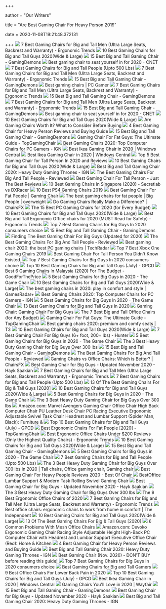 +++
        
author = "Our Writers"
        
title = "Are Best Gaming Chair For Heavy Person 2019"
        
date = 2020-11-08T19:21:48.372131
        
+++
[ ![](http://ergonomictrends.com/wp-content/uploads/2019/02/best-gaming-chairs-big-tall-men.jpg)](http://ergonomictrends.com/wp-content/uploads/2019/02/best-gaming-chairs-big-tall-men.jpg) 7 Best Gaming Chairs for Big and Tall Men (Ultra Large Seats, Backrest and  Warranty) - Ergonomic Trends
[ ![](https://www.pcguide.com/wp-content/uploads/2019/05/best-gaming-chair-for-big-guys-1200x675.jpg)](https://www.pcguide.com/wp-content/uploads/2019/05/best-gaming-chair-for-big-guys-1200x675.jpg) 10 Best Gaming Chairs for Big and Tall Guys 2020(Wide & Large)
[ ![](https://gamingdemons.com/wp-content/uploads/2019/03/15-Best-Gaming-Chairs-for-Big-Guys-Review-and-Buying-Guide.jpg)](https://gamingdemons.com/wp-content/uploads/2019/03/15-Best-Gaming-Chairs-for-Big-Guys-Review-and-Buying-Guide.jpg) 15 Best Big and Tall Gaming Chair - GamingDemons
[ ![](https://cnet2.cbsistatic.com/img/OZqVv7-FZQ_0c6N2XUITVIbMpgo=/1200x675/2019/07/19/f6bba4b3-a9c8-4780-9a5f-3083a87fb16f/49-gaming-chairs.jpg)](https://cnet2.cbsistatic.com/img/OZqVv7-FZQ_0c6N2XUITVIbMpgo=/1200x675/2019/07/19/f6bba4b3-a9c8-4780-9a5f-3083a87fb16f/49-gaming-chairs.jpg) Best gaming chair to seat yourself in for 2020 - CNET
[ ![](https://cdn.shopify.com/s/files/1/1640/2231/files/turntable_2020_OM_pu_stealth_2-min.jpg)](https://cdn.shopify.com/s/files/1/1640/2231/files/turntable_2020_OM_pu_stealth_2-min.jpg) 7 Best Gaming Chairs for Big and Tall People (Upto 500 Lbs)
[ ![](http://ergonomictrends.com/wp-content/uploads/2020/05/fantasylab-big-and-tall-gaming-chair-review.jpg)](http://ergonomictrends.com/wp-content/uploads/2020/05/fantasylab-big-and-tall-gaming-chair-review.jpg) 7 Best Gaming Chairs for Big and Tall Men (Ultra Large Seats, Backrest and  Warranty) - Ergonomic Trends
[ ![](https://gamingdemons.com/wp-content/uploads/2018/04/Ficmax-Ergonomic-High-back-Large-Size-Office-Desk-Chair-Swivel-Black-PC-Gaming-Chair-with-Lumbar-Massage-Support-and-Retractible-Footrest.jpg)](https://gamingdemons.com/wp-content/uploads/2018/04/Ficmax-Ergonomic-High-back-Large-Size-Office-Desk-Chair-Swivel-Black-PC-Gaming-Chair-with-Lumbar-Massage-Support-and-Retractible-Footrest.jpg) 15 Best Big and Tall Gaming Chair - GamingDemons
[ ![](https://cdn.mos.cms.futurecdn.net/eTsGaLnVkpozHC9CqhA6dK.jpg)](https://cdn.mos.cms.futurecdn.net/eTsGaLnVkpozHC9CqhA6dK.jpg) Best gaming chairs | PC Gamer
[ ![](http://ergonomictrends.com/wp-content/uploads/2020/02/killabee-reclining-gaming-chair-review.jpg)](http://ergonomictrends.com/wp-content/uploads/2020/02/killabee-reclining-gaming-chair-review.jpg) 7 Best Gaming Chairs for Big and Tall Men (Ultra Large Seats, Backrest and  Warranty) - Ergonomic Trends
[ ![](https://gamingdemons.com/wp-content/uploads/2018/11/ELECWISH-VIDEO-GAMING-CHAIR-1024x1024.jpg)](https://gamingdemons.com/wp-content/uploads/2018/11/ELECWISH-VIDEO-GAMING-CHAIR-1024x1024.jpg) 15 Best Big and Tall Gaming Chair - GamingDemons
[ ![](http://ergonomictrends.com/wp-content/uploads/2020/05/anda-seat-kaiser-chair-review-amz.jpg)](http://ergonomictrends.com/wp-content/uploads/2020/05/anda-seat-kaiser-chair-review-amz.jpg) 7 Best Gaming Chairs for Big and Tall Men (Ultra Large Seats, Backrest and  Warranty) - Ergonomic Trends
[ ![](https://gamingdemons.com/wp-content/uploads/2018/09/Homall-Gaming-Chair-Racing-Style-High-Back-PU-Leather-Office-Chair-658x1024.jpg)](https://gamingdemons.com/wp-content/uploads/2018/09/Homall-Gaming-Chair-Racing-Style-High-Back-PU-Leather-Office-Chair-658x1024.jpg) 15 Best Big and Tall Gaming Chair - GamingDemons
[ ![](https://cnet1.cbsistatic.com/img/8Uhotu4uUEy3W_0FQ_hCGnja1_o=/940x528/2019/07/19/59a2ed46-5675-4065-90c1-9f712d5a41d7/maingear-forma-1.jpg)](https://cnet1.cbsistatic.com/img/8Uhotu4uUEy3W_0FQ_hCGnja1_o=/940x528/2019/07/19/59a2ed46-5675-4065-90c1-9f712d5a41d7/maingear-forma-1.jpg) Best gaming chair to seat yourself in for 2020 - CNET
[ ![](https://www.pcguide.com/wp-content/uploads/2019/05/Secretlab-Titan.jpg)](https://www.pcguide.com/wp-content/uploads/2019/05/Secretlab-Titan.jpg) 10 Best Gaming Chairs for Big and Tall Guys 2020(Wide & Large)
[ ![](https://techguided.com/wp-content/uploads/2018/06/Are-Gaming-Chairs-Worth-It.jpg)](https://techguided.com/wp-content/uploads/2018/06/Are-Gaming-Chairs-Worth-It.jpg) Are Gaming Chairs Worth It? What to Consider Before Buying
[ ![](https://cloudrunnerstudios.com/wp-content/uploads/4-Best-Gaming-Chair-for-Heavy-Person-Reviews-and-Buying-Guide.jpg)](https://cloudrunnerstudios.com/wp-content/uploads/4-Best-Gaming-Chair-for-Heavy-Person-Reviews-and-Buying-Guide.jpg) 4 Best Gaming Chair for Heavy Person Reviews and Buying Guide
[ ![](https://gamingdemons.com/wp-content/uploads/2018/09/KILLABEE-Big-and-Tall-350lb-Massage-Memory-Foam-Gaming-Chair-636x1024.jpg)](https://gamingdemons.com/wp-content/uploads/2018/09/KILLABEE-Big-and-Tall-350lb-Massage-Memory-Foam-Gaming-Chair-636x1024.jpg) 15 Best Big and Tall Gaming Chair - GamingDemons
[ ![](https://topgamingchair.com/wp-content/uploads/2019/01/Cover-thumbnails.png)](https://topgamingchair.com/wp-content/uploads/2019/01/Cover-thumbnails.png) Gaming Chair For Fat Guys: The Ultimate Guide - TopGamingChair
[ ![](https://oyster.ignimgs.com/wordpress/stg.ign.com/2019/06/Titan-2-720x480.jpg?fit=bounds&width=640&height=480)](https://oyster.ignimgs.com/wordpress/stg.ign.com/2019/06/Titan-2-720x480.jpg?fit=bounds&width=640&height=480) Best Gaming Chairs 2020: Top Computer Chairs for PC Gamers - IGN
[ ![](https://www.windowscentral.com/sites/wpcentral.com/files/styles/large/public/field/image/2019/11/markus-chair-pic.jpg?itok=Uh37z4Yo)](https://www.windowscentral.com/sites/wpcentral.com/files/styles/large/public/field/image/2019/11/markus-chair-pic.jpg?itok=Uh37z4Yo) Best Ikea Gaming Chair in 2020 | Windows Central
[ ![](https://www.windowscentral.com/sites/wpcentral.com/files/styles/w1600h900crop/public/field/image/2019/11/ikea-chair-hero.jpg?itok=LY99-ZPR)](https://www.windowscentral.com/sites/wpcentral.com/files/styles/w1600h900crop/public/field/image/2019/11/ikea-chair-hero.jpg?itok=LY99-ZPR) Best Ikea Gaming Chair in 2020 | Windows Central
[ ![](https://www.f5homecenter.com/wp-content/uploads/2019/08/Best-Gaming-Chair-for-Tall-Person.png)](https://www.f5homecenter.com/wp-content/uploads/2019/08/Best-Gaming-Chair-for-Tall-Person.png) Top 5 Best Gaming Chair for Tall Person In 2020 and Reviews
[ ![](https://nitrocdn.com/GgcvDclOgOFrMPDAxuwUmHHZlgKuQsxq/assets/static/optimized/rev-a01a3a6/wp-content/uploads/2019/05/DXRacer-Tank-Series-DOH-Big-and-Tall-Gaming-Chair.jpg)](https://nitrocdn.com/GgcvDclOgOFrMPDAxuwUmHHZlgKuQsxq/assets/static/optimized/rev-a01a3a6/wp-content/uploads/2019/05/DXRacer-Tank-Series-DOH-Big-and-Tall-Gaming-Chair.jpg) 10 Best Gaming Chairs for Big and Tall Guys 2020(Wide & Large)
[ ![](https://assets1.ignimgs.com/2018/07/17/chairs-1280-1531848348506.jpg)](https://assets1.ignimgs.com/2018/07/17/chairs-1280-1531848348506.jpg) Best Big and Tall Gaming Chair 2020: Heavy Duty Gaming Thrones - IGN
[ ![](https://images-na.ssl-images-amazon.com/images/I/417PiAiE5bL.jpg)](https://images-na.ssl-images-amazon.com/images/I/417PiAiE5bL.jpg) The Best Gaming Chairs For Big And Tall People - Reviewed
[ ![](https://justthebestreviews.com/wp-content/uploads/2020/01/48719407298_879b035307_k.jpg)](https://justthebestreviews.com/wp-content/uploads/2020/01/48719407298_879b035307_k.jpg) Best Gaming Chair For Tall Person - Just The Best Reviews
[ ![](https://www.drumitloud.com/wp-content/uploads/2019/06/Best-Gaming-Chair-Singapore.jpg)](https://www.drumitloud.com/wp-content/uploads/2019/06/Best-Gaming-Chair-Singapore.jpg) 10 Best Gaming Chairs in Singapore (2020) - Secretlab vs DXRacer
[ ![](https://hddmag.com/wp-content/uploads/2017/09/PS4-gaming-chairs-featured.jpg)](https://hddmag.com/wp-content/uploads/2017/09/PS4-gaming-chairs-featured.jpg) 10 Best PS4 Gaming Chairs 2019
[ ![](https://pcgamehaven.com/wp-content/uploads/2018/06/best-gaming-chair-featured-image.png)](https://pcgamehaven.com/wp-content/uploads/2018/06/best-gaming-chair-featured-image.png) Best Gaming Chair For Fat People | Gaming Chair
[ ![](http://sillyphil140.com/wp-content/uploads/2019/07/chair.jpg)](http://sillyphil140.com/wp-content/uploads/2019/07/chair.jpg) The best gaming chairs for fat people | Big People | overweight
[ ![](https://chairsfx.com/wp-content/uploads/2019/12/main-gaming-chair-features.jpg)](https://chairsfx.com/wp-content/uploads/2019/12/main-gaming-chair-features.jpg) Do Gaming Chairs Really Make a Difference? | ChairsFX
[ ![](https://techguided.com/wp-content/uploads/2019/10/The-Best-Gaming-Chairs.jpg)](https://techguided.com/wp-content/uploads/2019/10/The-Best-Gaming-Chairs.jpg) The 15 Best PC Gaming Chairs for 2020 (for Every Budget)
[ ![](https://www.pcguide.com/wp-content/uploads/2019/05/amazonbasic-big-tall-excutive-gaming-chair.jpg)](https://www.pcguide.com/wp-content/uploads/2019/05/amazonbasic-big-tall-excutive-gaming-chair.jpg) 10 Best Gaming Chairs for Big and Tall Guys 2020(Wide & Large)
[ ![](http://ergonomictrends.com/wp-content/uploads/2018/06/best-big-and-tall-office-chairs.jpg)](http://ergonomictrends.com/wp-content/uploads/2018/06/best-big-and-tall-office-chairs.jpg) Best Big and Tall Ergonomic Office chairs for 2020 (MUST Read for Safety) -  Ergonomic Trends
[ ![](https://furniturescollection.com/wp-content/uploads/2019/04/Best-Gaming-Chairs-For-Big-Guys.jpg)](https://furniturescollection.com/wp-content/uploads/2019/04/Best-Gaming-Chairs-For-Big-Guys.jpg) Top 7 Best Gaming Chairs for Big Guys In 2020 consumers choice
[ ![](https://gamingdemons.com/wp-content/uploads/2018/04/HAPPYGAME-Racing-Style-Gaming-Chair-Adjustable-Tilt-Swivel-and-2-D-Arms-Ergonomic-High-back-Leather-Executive-Computer-Office-Chair-with-Lumbar-Support.jpg)](https://gamingdemons.com/wp-content/uploads/2018/04/HAPPYGAME-Racing-Style-Gaming-Chair-Adjustable-Tilt-Swivel-and-2-D-Arms-Ergonomic-High-back-Leather-Executive-Computer-Office-Chair-with-Lumbar-Support.jpg) 15 Best Big and Tall Gaming Chair - GamingDemons
[ ![](https://www.wepc.com/wp-content/uploads/2019/03/DSC03134-1200x900.jpg)](https://www.wepc.com/wp-content/uploads/2019/03/DSC03134-1200x900.jpg) Finding The Best Gaming Chair For Big Guys (Updated for 2020)
[ ![](https://topgamingchair.com/wp-content/uploads/2019/06/TITAN-2020-STEALTH-Sidebars-v2.jpg)](https://topgamingchair.com/wp-content/uploads/2019/06/TITAN-2020-STEALTH-Sidebars-v2.jpg) The Best Gaming Chairs For Big And Tall People - Reviewed
[ ![](https://cdn.mos.cms.futurecdn.net/8uyuPRKS2svHBhMZkZYkFg-1200-80.jpg)](https://cdn.mos.cms.futurecdn.net/8uyuPRKS2svHBhMZkZYkFg-1200-80.jpg) Best gaming chair 2020: the best PC gaming chairs | TechRadar
[ ![](https://hddmag.com/wp-content/uploads/2017/06/Xbox-one-Gaming-Chairs-1068x601.jpg)](https://hddmag.com/wp-content/uploads/2017/06/Xbox-one-Gaming-Chairs-1068x601.jpg) Top 7 Best Xbox One Gaming Chairs 2019
[ ![](http://tallpeopleguide.com/wp-content/uploads/2019/02/best-gaming-chair-for-tall-per.jpg)](http://tallpeopleguide.com/wp-content/uploads/2019/02/best-gaming-chair-for-tall-per.jpg) Best Gaming Chair For Tall Person You Didn't Know Existed.
[ ![](https://furniturescollection.com/wp-content/uploads/2019/04/The-Best-Gaming-Chairs-For-Big-Guys.jpg)](https://furniturescollection.com/wp-content/uploads/2019/04/The-Best-Gaming-Chairs-For-Big-Guys.jpg) Top 7 Best Gaming Chairs for Big Guys In 2020 consumers choice
[ ![](https://gamingpcdesks.com/wp-content/uploads/2020/07/Featured-Image-1.jpg)](https://gamingpcdesks.com/wp-content/uploads/2020/07/Featured-Image-1.jpg) Top 10 Best Gaming Chairs for Big and Tall Guys (July) - GPCD
[ ![](https://goodfortheprice.com/wp-content/uploads/2019/12/best-gaming-chairs-in-malaysia.png)](https://goodfortheprice.com/wp-content/uploads/2019/12/best-gaming-chairs-in-malaysia.png) Best 6 Gaming Chairs In Malaysia (2020) For The Budget - GoodForThePrice
[ ![](https://878837.smushcdn.com/1999004/wp-content/uploads/2019/11/Best-Gaming-Chair-for-Big-Guys-768x512.jpg?lossy=1&strip=1&webp=1)](https://878837.smushcdn.com/1999004/wp-content/uploads/2019/11/Best-Gaming-Chair-for-Big-Guys-768x512.jpg?lossy=1&strip=1&webp=1) 5 Best Gaming Chairs for Big Guys in 2020 - The Game Chair
[ ![](https://www.pcguide.com/wp-content/uploads/2019/05/Galaxy-XL-Big-and-Tall-Gaming-Chair.jpg)](https://www.pcguide.com/wp-content/uploads/2019/05/Galaxy-XL-Big-and-Tall-Gaming-Chair.jpg) 10 Best Gaming Chairs for Big and Tall Guys 2020(Wide & Large)
[ ![](https://cdn.mos.cms.futurecdn.net/JhAv8G8wDXT8JNsSrq3Gvk.jpg)](https://cdn.mos.cms.futurecdn.net/JhAv8G8wDXT8JNsSrq3Gvk.jpg) The best gaming chairs in 2020: play in comfort and style | GamesRadar+
[ ![](https://assets-prd.ignimgs.com/2020/06/03/7-1591196649336.jpg)](https://assets-prd.ignimgs.com/2020/06/03/7-1591196649336.jpg) Best Gaming Chairs 2020: Top Computer Chairs for PC Gamers - IGN
[ ![](https://m.media-amazon.com/images/I/41HFAReaSDL.jpg)](https://m.media-amazon.com/images/I/41HFAReaSDL.jpg) 5 Best Gaming Chairs for Big Guys in 2020 - The Game Chair
[ ![](https://m.media-amazon.com/images/I/41LoyyP5zDL.jpg)](https://m.media-amazon.com/images/I/41LoyyP5zDL.jpg) 13 Best Gaming Chairs for Big and Tall Guys in 2020
[ ![](https://bestheavydutystuff.com/wp-content/uploads/gaming-chairs-for-heavy-people1.jpg)](https://bestheavydutystuff.com/wp-content/uploads/gaming-chairs-for-heavy-people1.jpg) Gaming Chair: Gaming Chair For Big Guys
[ ![](https://techguided.com/wp-content/uploads/2018/08/best-big-and-tall-office-chairs.jpg)](https://techguided.com/wp-content/uploads/2018/08/best-big-and-tall-office-chairs.jpg) The 7 Best Big and Tall Office Chairs (for Any Budget)
[ ![](https://topgamingchair.com/wp-content/uploads/2019/01/DXRacer-Sentinel.jpg)](https://topgamingchair.com/wp-content/uploads/2019/01/DXRacer-Sentinel.jpg) Gaming Chair For Fat Guys: The Ultimate Guide - TopGamingChair
[ ![](https://cdn.mos.cms.futurecdn.net/G74TKEpYcbaNoKnmjbJfPD.jpg)](https://cdn.mos.cms.futurecdn.net/G74TKEpYcbaNoKnmjbJfPD.jpg) Best gaming chairs 2020: premium and comfy seats | T3
[ ![](https://www.pcguide.com/wp-content/uploads/2019/05/KILLABEE-Big-and-Tall-High-Back-Massage-Gaming-Chair.jpg)](https://www.pcguide.com/wp-content/uploads/2019/05/KILLABEE-Big-and-Tall-High-Back-Massage-Gaming-Chair.jpg) 10 Best Gaming Chairs for Big and Tall Guys 2020(Wide & Large)
[ ![](https://gamingchairshunter.com/wp-content/uploads/very-tall-guys-sitting-on-autofull-gaming-big-and-tall-gaming-chair.jpg)](https://gamingchairshunter.com/wp-content/uploads/very-tall-guys-sitting-on-autofull-gaming-big-and-tall-gaming-chair.jpg) 7 Best Gaming Chair For Big Guys (6+ foot, 200+ lbs) - Hunter
[ ![](https://m.media-amazon.com/images/I/4107cX36ywL.jpg)](https://m.media-amazon.com/images/I/4107cX36ywL.jpg) 5 Best Gaming Chairs for Big Guys in 2020 - The Game Chair
[ ![](https://images-na.ssl-images-amazon.com/images/I/41eMc79%2BpUL.jpg)](https://images-na.ssl-images-amazon.com/images/I/41eMc79%2BpUL.jpg) The 3 Best Heavy Duty Gaming Chair for Big Guys Over 300 lbs
[ ![](https://gamingdemons.com/wp-content/uploads/2018/04/Anda-Seat-Viper-Series-Executive-PVC-Leather-Gaming-ChairLarge-Size-High-back-Recliner-Office-Racing-Chair.jpg)](https://gamingdemons.com/wp-content/uploads/2018/04/Anda-Seat-Viper-Series-Executive-PVC-Leather-Gaming-ChairLarge-Size-High-back-Recliner-Office-Racing-Chair.jpg) 15 Best Big and Tall Gaming Chair - GamingDemons
[ ![](https://topgamingchair.com/wp-content/uploads/2018/09/Big-and-tall-guy-Thumbnails.jpg)](https://topgamingchair.com/wp-content/uploads/2018/09/Big-and-tall-guy-Thumbnails.jpg) The Best Gaming Chairs For Big And Tall People - Reviewed
[ ![](https://chairsfx.com/wp-content/uploads/2020/07/gaming-vs-office-compare.jpg)](https://chairsfx.com/wp-content/uploads/2020/07/gaming-vs-office-compare.jpg) Gaming Chairs vs Office Chairs: Which is Better? | ChairsFX
[ ![](https://www.hayksaakian.com/wp-content/uploads/2019/12/Best-Gaming-Chair-for-Big-Guys.jpg)](https://www.hayksaakian.com/wp-content/uploads/2019/12/Best-Gaming-Chair-for-Big-Guys.jpg) Best Gaming Chair for Big Guys - Updated November 2020 - Hayk Saakian
[ ![](http://ergonomictrends.com/wp-content/uploads/2019/02/AKRacing-Masters-Max-Gaming-Chair-review.jpg)](http://ergonomictrends.com/wp-content/uploads/2019/02/AKRacing-Masters-Max-Gaming-Chair-review.jpg) 7 Best Gaming Chairs for Big and Tall Men (Ultra Large Seats, Backrest and  Warranty) - Ergonomic Trends
[ ![](https://m.media-amazon.com/images/I/41PK499s2OL.jpg)](https://m.media-amazon.com/images/I/41PK499s2OL.jpg) 7 Best Gaming Chairs for Big and Tall People (Upto 500 Lbs)
[ ![](https://www.toolsofmen.com/wp-content/uploads/2017/06/best-gaming-chairs-for-big-and-tall-guys.jpg)](https://www.toolsofmen.com/wp-content/uploads/2017/06/best-gaming-chairs-for-big-and-tall-guys.jpg) 13 Of The Best Gaming Chairs For Big & Tall Guys [2020]
[ ![](https://nitrocdn.com/GgcvDclOgOFrMPDAxuwUmHHZlgKuQsxq/assets/static/source/rev-a01a3a6/wp-content/uploads/2019/05/galaxy-xl-big-and-tall-gaming-chair.jpg)](https://nitrocdn.com/GgcvDclOgOFrMPDAxuwUmHHZlgKuQsxq/assets/static/source/rev-a01a3a6/wp-content/uploads/2019/05/galaxy-xl-big-and-tall-gaming-chair.jpg) 10 Best Gaming Chairs for Big and Tall Guys 2020(Wide & Large)
[ ![](https://m.media-amazon.com/images/I/41jultvqVgL.jpg)](https://m.media-amazon.com/images/I/41jultvqVgL.jpg) 5 Best Gaming Chairs for Big Guys in 2020 - The Game Chair
[ ![](https://m.media-amazon.com/images/I/41Vkt4A-d4L.jpg)](https://m.media-amazon.com/images/I/41Vkt4A-d4L.jpg) The 3 Best Heavy Duty Gaming Chair for Big Guys Over 300 lbs
[ ![](https://images-na.ssl-images-amazon.com/images/I/71q0Ny8RExL._AC_SL1500_.jpg)](https://images-na.ssl-images-amazon.com/images/I/71q0Ny8RExL._AC_SL1500_.jpg) Amazon.com: Marvel Avengers Gaming Chair Office Chair High Back Computer  Chair PU Leather Desk Chair PC Racing Executive Ergonomic Adjustable Swivel  Task Chair Headrest and Lumbar Support (Spider Man, Black): Furniture &
[ ![](https://gamingpcdesks.com/wp-content/uploads/2020/07/Blue-Whale-Big-and-Tall-Gaming-Chair-with-Massage-Lumbar-Support-1-974x1024.jpg)](https://gamingpcdesks.com/wp-content/uploads/2020/07/Blue-Whale-Big-and-Tall-Gaming-Chair-with-Massage-Lumbar-Support-1-974x1024.jpg) Top 10 Best Gaming Chairs for Big and Tall Guys (July) - GPCD
[ ![](https://topgamingchair.com/wp-content/uploads/2019/02/x_seating_office-desk-chairs_leap-plus-chair_reference.png)](https://topgamingchair.com/wp-content/uploads/2019/02/x_seating_office-desk-chairs_leap-plus-chair_reference.png) Best Ergonomic Chairs For Fat People [2020] - TopGamingChair
[ ![](http://ergonomictrends.com/wp-content/uploads/2018/01/best-ergonomic-office-chairs-under-200.png)](http://ergonomictrends.com/wp-content/uploads/2018/01/best-ergonomic-office-chairs-under-200.png) Best Ergonomic Office Chairs Under $200 Reviews (Only the Highest Quality  Chairs) - Ergonomic Trends
[ ![](https://nitrocdn.com/GgcvDclOgOFrMPDAxuwUmHHZlgKuQsxq/assets/static/source/rev-a01a3a6/wp-content/uploads/2019/05/dxracer-tank-series-doh-big-and-tall-gaming-chair.jpg)](https://nitrocdn.com/GgcvDclOgOFrMPDAxuwUmHHZlgKuQsxq/assets/static/source/rev-a01a3a6/wp-content/uploads/2019/05/dxracer-tank-series-doh-big-and-tall-gaming-chair.jpg) 10 Best Gaming Chairs for Big and Tall Guys 2020(Wide & Large)
[ ![](https://gamingdemons.com/wp-content/uploads/2018/04/OPSEAT-Master-Series-2018-PC-Gaming-Chair-Racing-Seat-Computer-Gaming-Desk-Office-Chair-Yellow.jpg)](https://gamingdemons.com/wp-content/uploads/2018/04/OPSEAT-Master-Series-2018-PC-Gaming-Chair-Racing-Seat-Computer-Gaming-Desk-Office-Chair-Yellow.jpg) 15 Best Big and Tall Gaming Chair - GamingDemons
[ ![](https://878837.smushcdn.com/1999004/wp-content/uploads/2019/11/bigstock-Computer-Chair-Gaming-The-Pr-291721177.jpg?lossy=1&strip=1&webp=1)](https://878837.smushcdn.com/1999004/wp-content/uploads/2019/11/bigstock-Computer-Chair-Gaming-The-Pr-291721177.jpg?lossy=1&strip=1&webp=1) 5 Best Gaming Chairs for Big Guys in 2020 - The Game Chair
[ ![](https://ws-na.amazon-adsystem.com/widgets/q?_encoding=UTF8&ASIN=B07R4LLQDD&Format=_SL250_&ID=AsinImage&MarketPlace=US&ServiceVersion=20070822&WS=1&tag=fadingred-20&language=en_US)](https://ws-na.amazon-adsystem.com/widgets/q?_encoding=UTF8&ASIN=B07R4LLQDD&Format=_SL250_&ID=AsinImage&MarketPlace=US&ServiceVersion=20070822&WS=1&tag=fadingred-20&language=en_US) 7 Best Gaming Chairs for Big and Tall People (Upto 500 Lbs)
[ ![](https://i.pinimg.com/474x/24/d6/38/24d6384369e07e248b6e166603d4b273.jpg)](https://i.pinimg.com/474x/24/d6/38/24d6384369e07e248b6e166603d4b273.jpg) The 3 Best Heavy Duty Gaming Chair for Big Guys Over 300 lbs in 2020 | Tall  chairs, Office gaming chair, Gaming chair
[ ![](https://bestofchair.com/wp-content/uploads/2020/06/green-wooden-chair-on-white-surface-963486-scaled.jpg)](https://bestofchair.com/wp-content/uploads/2020/06/green-wooden-chair-on-white-surface-963486-scaled.jpg) Best Gaming Chair For Heavy People Reviews 2020 - Best Of Chair
[ ![](https://www.dontwasteyourmoney.com/wp-content/uploads/2019/05/51cknj6A2BBL._SL1010_.jpg)](https://www.dontwasteyourmoney.com/wp-content/uploads/2019/05/51cknj6A2BBL._SL1010_.jpg) BestOffice Lumbar Support & Modern Task Rolling Swivel Gaming Chair
[ ![](https://www.hayksaakian.com/wp-content/uploads/2020/03/RESPAWN-400-Big-and-Tall-Racing-Style-Gaming-Chair-300x300.jpg)](https://www.hayksaakian.com/wp-content/uploads/2020/03/RESPAWN-400-Big-and-Tall-Racing-Style-Gaming-Chair-300x300.jpg) Best Gaming Chair for Big Guys - Updated November 2020 - Hayk Saakian
[ ![](https://images-na.ssl-images-amazon.com/images/I/51cAYC60ygL.jpg)](https://images-na.ssl-images-amazon.com/images/I/51cAYC60ygL.jpg) The 3 Best Heavy Duty Gaming Chair for Big Guys Over 300 lbs
[ ![](https://www.thespruce.com/thmb/-TZyNjYe9X5gmb6qiT_EEjPYhE8=/683x683/smart/filters:no_upscale()/ScreenShot2019-06-11at11.37.40AM-e3c3909c6da94f0d90e0ec7ed8c58ed1.png)](https://www.thespruce.com/thmb/-TZyNjYe9X5gmb6qiT_EEjPYhE8=/683x683/smart/filters:no_upscale()/ScreenShot2019-06-11at11.37.40AM-e3c3909c6da94f0d90e0ec7ed8c58ed1.png) The 9 Best Ergonomic Office Chairs of 2020
[ ![](http://ergonomictrends.com/wp-content/uploads/2019/02/Homall-Gaming-Recliner-Chair-review.jpg)](http://ergonomictrends.com/wp-content/uploads/2019/02/Homall-Gaming-Recliner-Chair-review.jpg) 7 Best Gaming Chairs for Big and Tall Men (Ultra Large Seats, Backrest and  Warranty) - Ergonomic Trends
[ ![](https://static.independent.co.uk/s3fs-public/thumbnails/image/2020/03/16/16/best-ergonomic-office-chairs-indybest.jpg)](https://static.independent.co.uk/s3fs-public/thumbnails/image/2020/03/16/16/best-ergonomic-office-chairs-indybest.jpg) Best office chairs: ergonomic chairs to work from home in comfort | The  Independent
[ ![](https://www.pcguide.com/wp-content/uploads/2019/05/X-Rocker-51259-Pro-H3-Gaming-Chair.jpg)](https://www.pcguide.com/wp-content/uploads/2019/05/X-Rocker-51259-Pro-H3-Gaming-Chair.jpg) 10 Best Gaming Chairs for Big and Tall Guys 2020(Wide & Large)
[ ![](https://www.toolsofmen.com/wp-content/uploads/2020/04/Aeron-Task-Chair.jpg)](https://www.toolsofmen.com/wp-content/uploads/2020/04/Aeron-Task-Chair.jpg) 13 Of The Best Gaming Chairs For Big & Tall Guys [2020]
[ ![](https://www.btod.com/blog/wp-content/uploads/2017/01/mesh-office-chairs-6-common-problems-blog-header.jpg)](https://www.btod.com/blog/wp-content/uploads/2017/01/mesh-office-chairs-6-common-problems-blog-header.jpg) 6 Common Problems With Mesh Office Chairs
[ ![](https://images-na.ssl-images-amazon.com/images/I/71iD3uTLZ0L._AC_SL1500_.jpg)](https://images-na.ssl-images-amazon.com/images/I/71iD3uTLZ0L._AC_SL1500_.jpg) Amazon.com: Devoko Ergonomic Gaming Chair Racing Style Adjustable Height  High-Back PC Computer Chair with Headrest and Lumbar Support Executive Office  Chair (Red): Home & Kitchen
[ ![](https://cloudrunnerstudios.com/wp-content/uploads/4-Best-Gaming-Chair-for-Heavy-Person-Reviews-and-Buying-Guide-600x337.jpg)](https://cloudrunnerstudios.com/wp-content/uploads/4-Best-Gaming-Chair-for-Heavy-Person-Reviews-and-Buying-Guide-600x337.jpg) 4 Best Gaming Chair for Heavy Person Reviews and Buying Guide
[ ![](https://assets1.ignimgs.com/2019/09/12/AKRacingMax-Gaming-Chair1568323949889.jpg?width=150)](https://assets1.ignimgs.com/2019/09/12/AKRacingMax-Gaming-Chair1568323949889.jpg?width=150) Best Big and Tall Gaming Chair 2020: Heavy Duty Gaming Thrones - IGN
[ ![](https://cdn-5e320f64f911c80ca0df5eef.closte.com/wp-content/uploads/2019/10/Best-Gaming-Chair-2019.png)](https://cdn-5e320f64f911c80ca0df5eef.closte.com/wp-content/uploads/2019/10/Best-Gaming-Chair-2019.png) Best Gaming Chair (Nov. 2020) - DON'T BUY before reading this guide!
[ ![](https://m.media-amazon.com/images/I/411gT5VVyZL._SL160_.jpg)](https://m.media-amazon.com/images/I/411gT5VVyZL._SL160_.jpg) Top 7 Best Gaming Chairs for Big Guys In 2020 consumers choice
[ ![](https://res.cloudinary.com/lmn/image/upload/c_limit,h_360,w_640/e_sharpen:100/f_auto,fl_lossy,q_auto/v1/gameskinnyc/b/i/g/bigandtallchairs-c780b.png)](https://res.cloudinary.com/lmn/image/upload/c_limit,h_360,w_640/e_sharpen:100/f_auto,fl_lossy,q_auto/v1/gameskinnyc/b/i/g/bigandtallchairs-c780b.png) Best Gaming Chairs for Big and Tall Gamers
[ ![](https://www.btod.com/blog/wp-content/uploads/2019/11/9-best-office-chairs-lower-back-pain-blog-header-1.jpg)](https://www.btod.com/blog/wp-content/uploads/2019/11/9-best-office-chairs-lower-back-pain-blog-header-1.jpg) 9 Best Office Chairs For Lower Back Pain in 2020
[ ![](https://gamingpcdesks.com/wp-content/uploads/2020/07/FANTASYLAB-Big-and-Tall-440lb-Gaming-Chair-1003x1024.jpg)](https://gamingpcdesks.com/wp-content/uploads/2020/07/FANTASYLAB-Big-and-Tall-440lb-Gaming-Chair-1003x1024.jpg) Top 10 Best Gaming Chairs for Big and Tall Guys (July) - GPCD
[ ![](https://www.windowscentral.com/sites/wpcentral.com/files/styles/large/public/field/image/2019/11/hattefjaell-chair-pic.jpg?itok=Sqpg82rU)](https://www.windowscentral.com/sites/wpcentral.com/files/styles/large/public/field/image/2019/11/hattefjaell-chair-pic.jpg?itok=Sqpg82rU) Best Ikea Gaming Chair in 2020 | Windows Central
[ ![](https://secure.img1-fg.wfcdn.com/im/45393547/resize-h600-w600%5Ecompr-r85/3137/31377768/Gaming+Chairs.jpg)](https://secure.img1-fg.wfcdn.com/im/45393547/resize-h600-w600%5Ecompr-r85/3137/31377768/Gaming+Chairs.jpg) Gaming Chairs You'll Love in 2020 | Wayfair
[ ![](https://gamingdemons.com/wp-content/uploads/2019/03/KILLABEE-Massage-Gaming-Chair.jpg)](https://gamingdemons.com/wp-content/uploads/2019/03/KILLABEE-Massage-Gaming-Chair.jpg) 15 Best Big and Tall Gaming Chair - GamingDemons
[ ![](https://www.hayksaakian.com/wp-content/uploads/2019/12/Ficmax-300x300.jpg)](https://www.hayksaakian.com/wp-content/uploads/2019/12/Ficmax-300x300.jpg) Best Gaming Chair for Big Guys - Updated November 2020 - Hayk Saakian
[ ![](https://assets1.ignimgs.com/2019/09/12/CorsairT2-Road-Warrior1568323661660.jpg?width=150)](https://assets1.ignimgs.com/2019/09/12/CorsairT2-Road-Warrior1568323661660.jpg?width=150) Best Big and Tall Gaming Chair 2020: Heavy Duty Gaming Thrones - IGN
